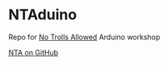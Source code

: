 NTAduino
========

Repo for [No Trolls Allowed](http://notrollsallowed.com/) Arduino workshop



[NTA on GitHub](https://github.com/ntacamp)
